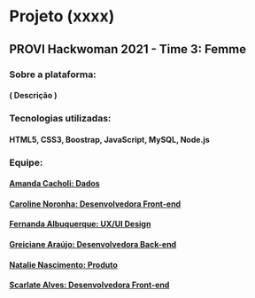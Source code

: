 # Projeto (xxxx)
## PROVI Hackwoman 2021 - Time 3: Femme

### Sobre a plataforma:
#### ( Descrição )
### Tecnologias utilizadas:
#### HTML5, CSS3, Boostrap, JavaScript, MySQL, Node.js

### Equipe: 
#### [Amanda Cacholi: Dados](https://www.linkedin.com/in/amandacacholi/)


#### [Caroline Noronha: Desenvolvedora Front-end](https://www.linkedin.com/in/caroline-noronha-teixeira/)

#### [Fernanda Albuquerque: UX/UI Design](https://www.linkedin.com/in/fernanda-albuquerque-789154112/)


#### [Greiciane Araújo: Desenvolvedora Back-end](https://www.linkedin.com/in/greiciane-araujo-3313431b9/)


#### [Natalie Nascimento: Produto](https://www.linkedin.com/in/nlie1/)


#### [Scarlate Alves: Desenvolvedora Front-end](https://www.linkedin.com/in/scarlate-alves-518ab5127/)
